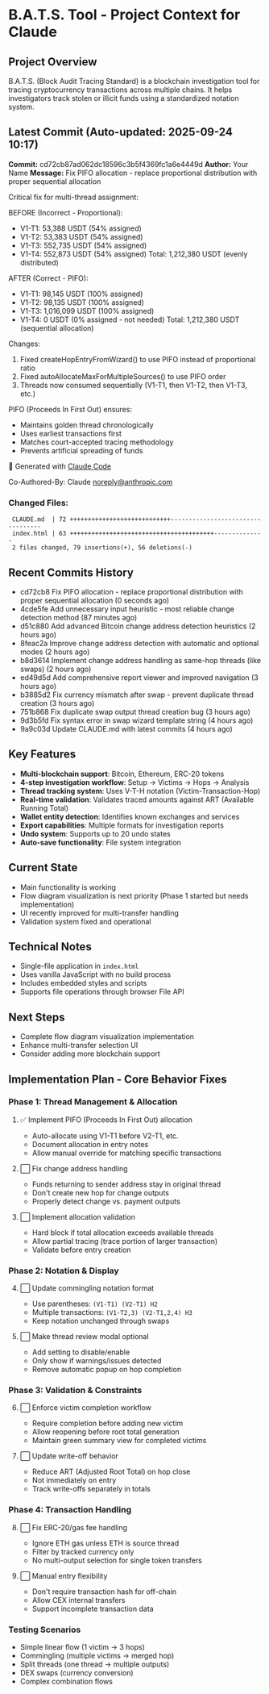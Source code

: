 # B.A.T.S. Tool - Project Context for Claude

## Project Overview
B.A.T.S. (Block Audit Tracing Standard) is a blockchain investigation tool for tracing cryptocurrency transactions across multiple chains. It helps investigators track stolen or illicit funds using a standardized notation system.

## Latest Commit (Auto-updated: 2025-09-24 10:17)

**Commit:** cd72cb87ad062dc18596c3b5f4369fc1a6e4449d
**Author:** Your Name
**Message:** Fix PIFO allocation - replace proportional distribution with proper sequential allocation

Critical fix for multi-thread assignment:

BEFORE (Incorrect - Proportional):
- V1-T1: 53,388 USDT (54% assigned)
- V1-T2: 53,383 USDT (54% assigned)
- V1-T3: 552,735 USDT (54% assigned)
- V1-T4: 552,873 USDT (54% assigned)
Total: 1,212,380 USDT (evenly distributed)

AFTER (Correct - PIFO):
- V1-T1: 98,145 USDT (100% assigned)
- V1-T2: 98,135 USDT (100% assigned)
- V1-T3: 1,016,099 USDT (100% assigned)
- V1-T4: 0 USDT (0% assigned - not needed)
Total: 1,212,380 USDT (sequential allocation)

Changes:
1. Fixed createHopEntryFromWizard() to use PIFO instead of proportional ratio
2. Fixed autoAllocateMaxForMultipleSources() to use PIFO order
3. Threads now consumed sequentially (V1-T1, then V1-T2, then V1-T3, etc.)

PIFO (Proceeds In First Out) ensures:
- Maintains golden thread chronologically
- Uses earliest transactions first
- Matches court-accepted tracing methodology
- Prevents artificial spreading of funds

🤖 Generated with [Claude Code](https://claude.ai/code)

Co-Authored-By: Claude <noreply@anthropic.com>

### Changed Files:
```
 CLAUDE.md  | 72 ++++++++++++++++++++++++++++----------------------------------
 index.html | 63 ++++++++++++++++++++++++++++++++++++++++--------------
 2 files changed, 79 insertions(+), 56 deletions(-)
```

## Recent Commits History

- cd72cb8 Fix PIFO allocation - replace proportional distribution with proper sequential allocation (0 seconds ago)
- 4cde5fe Add unnecessary input heuristic - most reliable change detection method (87 minutes ago)
- d51c880 Add advanced Bitcoin change address detection heuristics (2 hours ago)
- 8feac2a Improve change address detection with automatic and optional modes (2 hours ago)
- b8d3614 Implement change address handling as same-hop threads (like swaps) (2 hours ago)
- ed49d5d Add comprehensive report viewer and improved navigation (3 hours ago)
- b3885d2 Fix currency mismatch after swap - prevent duplicate thread creation (3 hours ago)
- 751b868 Fix duplicate swap output thread creation bug (3 hours ago)
- 9d3b5fd Fix syntax error in swap wizard template string (4 hours ago)
- 9a9c03d Update CLAUDE.md with latest commits (4 hours ago)

## Key Features
- **Multi-blockchain support**: Bitcoin, Ethereum, ERC-20 tokens
- **4-step investigation workflow**: Setup → Victims → Hops → Analysis
- **Thread tracking system**: Uses V-T-H notation (Victim-Transaction-Hop)
- **Real-time validation**: Validates traced amounts against ART (Available Running Total)
- **Wallet entity detection**: Identifies known exchanges and services
- **Export capabilities**: Multiple formats for investigation reports
- **Undo system**: Supports up to 20 undo states
- **Auto-save functionality**: File system integration

## Current State
- Main functionality is working
- Flow diagram visualization is next priority (Phase 1 started but needs implementation)
- UI recently improved for multi-transfer handling
- Validation system fixed and operational

## Technical Notes
- Single-file application in `index.html`
- Uses vanilla JavaScript with no build process
- Includes embedded styles and scripts
- Supports file operations through browser File API

## Next Steps
- Complete flow diagram visualization implementation
- Enhance multi-transfer selection UI
- Consider adding more blockchain support

## Implementation Plan - Core Behavior Fixes

### Phase 1: Thread Management & Allocation
1. ✅ Implement PIFO (Proceeds In First Out) allocation
   - Auto-allocate using V1-T1 before V2-T1, etc.
   - Document allocation in entry notes
   - Allow manual override for matching specific transactions

2. ⬜ Fix change address handling
   - Funds returning to sender address stay in original thread
   - Don't create new hop for change outputs
   - Properly detect change vs. payment outputs

3. ⬜ Implement allocation validation
   - Hard block if total allocation exceeds available threads
   - Allow partial tracing (trace portion of larger transaction)
   - Validate before entry creation

### Phase 2: Notation & Display
4. ⬜ Update commingling notation format
   - Use parentheses: `(V1-T1) (V2-T1) H2`
   - Multiple transactions: `(V1-T2,3) (V2-T1,2,4) H3`
   - Keep notation unchanged through swaps

5. ⬜ Make thread review modal optional
   - Add setting to disable/enable
   - Only show if warnings/issues detected
   - Remove automatic popup on hop completion

### Phase 3: Validation & Constraints
6. ⬜ Enforce victim completion workflow
   - Require completion before adding new victim
   - Allow reopening before root total generation
   - Maintain green summary view for completed victims

7. ⬜ Update write-off behavior
   - Reduce ART (Adjusted Root Total) on hop close
   - Not immediately on entry
   - Track write-offs separately in totals

### Phase 4: Transaction Handling
8. ⬜ Fix ERC-20/gas fee handling
   - Ignore ETH gas unless ETH is source thread
   - Filter by tracked currency only
   - No multi-output selection for single token transfers

9. ⬜ Manual entry flexibility
   - Don't require transaction hash for off-chain
   - Allow CEX internal transfers
   - Support incomplete transaction data

### Testing Scenarios
- Simple linear flow (1 victim → 3 hops)
- Commingling (multiple victims → merged hop)
- Split threads (one thread → multiple outputs)
- DEX swaps (currency conversion)
- Complex combination flows
